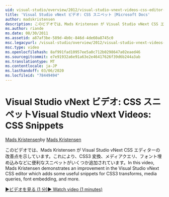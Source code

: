 ```yaml
---
uid: visual-studio/overview/2012/visual-studio-vnext-videos-css-editor-snippets
title: 'Visual Studio vNext ビデオ: CSS スニペット |Microsoft Docs'
author: madskristensen
description: このビデオでは、Mads Kristensen が Visual Studio vNext CSS エディターの機能強化を示しています。これにより、CSS3 変換に便利なスニペット、media q...
ms.author: riande
ms.date: 08/30/2011
ms.assetid: a87af3be-589d-4b0c-846d-4de60a8745c0
msc.legacyurl: /visual-studio/overview/2012/visual-studio-vnext-videos-css-editor-snippets
msc.type: video
ms.openlocfilehash: 8af991fad10957ee5a0c712b0298647a02eaed46
ms.sourcegitcommit: e7e91932a6e91a63e2e46417626f39d6b244a3ab
ms.translationtype: MT
ms.contentlocale: ja-JP
ms.lasthandoff: 03/06/2020
ms.locfileid: "78449494"
---
```

# <a name="visual-studio-vnext-videos-css-snippets"></a><span data-ttu-id="0f377-103">Visual Studio vNext ビデオ: CSS スニペット</span><span class="sxs-lookup"><span data-stu-id="0f377-103">Visual Studio vNext Videos: CSS Snippets</span></span>

<span data-ttu-id="0f377-104">[Mads Kristensen](https://github.com/madskristensen)</span><span class="sxs-lookup"><span data-stu-id="0f377-104">by [Mads Kristensen](https://github.com/madskristensen)</span></span>

<span data-ttu-id="0f377-105">このビデオでは、Mads Kristensen が Visual Studio vNext CSS エディターの改善点を示しています。これにより、CSS3 変換、メディアクエリ、フォント埋め込みなどに便利なスニペットがいくつか追加されています。</span><span class="sxs-lookup"><span data-stu-id="0f377-105">In this video, Mads Kristensen demonstrates an improvement in the Visual Studio vNext CSS editor which adds some useful snippets for CSS3 transforms, media queries, font embedding, and more.</span></span>

[<span data-ttu-id="0f377-106">&#9654;ビデオを見る (1 分)</span><span class="sxs-lookup"><span data-stu-id="0f377-106">&#9654; Watch video (1 minutes)</span></span>](https://channel9.msdn.com/Blogs/ASP-NET-Site-Videos/visual-studio-vnext-videos-css-editor-snippets)
